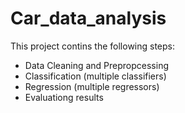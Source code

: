 # Car_data_analysis
This project contins the following steps:
- Data Cleaning and Prepropcessing
- Classification (multiple classifiers)
- Regression (multiple regressors)
- Evaluationg results

